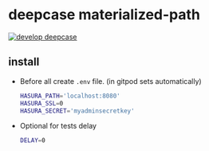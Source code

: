 # deepcase materialized-path

[![develop deepcase](https://badgen.net/badge/develop/deepcase)](https://github.com/deepcase/deepcase)

## install

- Before all create `.env` file. (in gitpod sets automatically)
  ```sh
  HASURA_PATH='localhost:8080'
  HASURA_SSL=0
  HASURA_SECRET='myadminsecretkey'
  ```
- Optional for tests delay
  ```sh
  DELAY=0
  ```